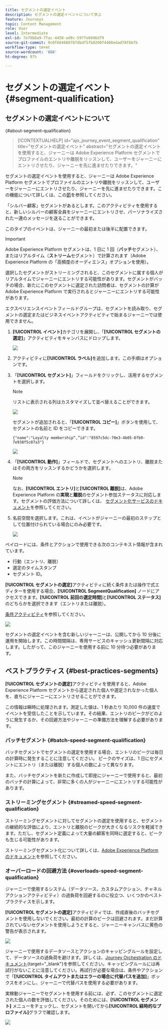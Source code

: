 ```yaml
---
title: セグメントの選定イベント
description: セグメントの選定イベントについて学ぶ
feature: Journeys
topic: Content Management
role: User
level: Intermediate
exl-id: 7e70b8a9-7fac-4450-ad9c-597fe0496df9
source-git-commit: 9c0f604680787dbdf5fb820074408edad78f8bfb
workflow-type: tm+mt
source-wordcount: '888'
ht-degree: 97%

---
```


# セグメントの選定イベント {#segment-qualification}

## セグメントの選定イベントについて
{#about-segment-qualification}

>[!CONTEXTUALHELP]
>id="ajo_journey_event_segment_qualification"
>title="セグメントの選定イベント"
>abstract="セグメントの選定イベントを使用すると、ジャーニーは Adobe Experience Platform セグメントでプロファイルのエントリや離脱をリッスンして、ユーザーをジャーニーにエントリさせたり、ジャーニーを先に進ませたりできます。"

セグメントの選定イベントを使用すると、ジャーニーは Adobe Experience Platform セグメントでプロファイルのエントリや離脱をリッスンして、ユーザーをジャーニーにエントリさせたり、ジャーニーを先に進ませたりできます。この機能について詳しくは、この[節](../segment/about-segments.md)を参照してください。

「シルバー顧客」セグメントがあるとします。このアクティビティを使用すると、新しいシルバーの顧客全員をジャーニーにエントリさせ、パーソナライズされた一連のメッセージを送ることができます。

このタイプのイベントは、ジャーニーの最初または後半に配置できます。

>[!IMPORTANT]
>
>Adobe Experience Platform セグメントは、1 日に 1 回（**バッチ**&#x200B;セグメント）、またはリアルタイム（**ストリーム**&#x200B;セグメント）で計算されます（Adobe Experience Platform の「高頻度のオーディエンス」オプションを使用）。
>
>選択したセグメントがストリーミングされると、このセグメントに属する個人がリアルタイムでジャーニーにエントリする可能性があります。セグメントがバッチの場合、新たにこのセグメントに選定された訪問者は、セグメントの計算が Adobe Experience Platform で実行されるとジャーニーにエントリする可能性があります。
>
>エクスペリエンスイベントフィールドグループは、セグメントを読み取り、セグメントの選定またはビジネスイベントアクティビティで始まるジャーニーでは使用できません。


1. **[!UICONTROL イベント]**&#x200B;カテゴリを展開し、「**[!UICONTROL セグメントの選定]**」アクティビティをキャンバスにドロップします。

   ![](assets/segment5.png)

1. アクティビティに&#x200B;**[!UICONTROL ラベル]**&#x200B;を追加します。この手順はオプションです。

1. 「**[!UICONTROL セグメント]**」フィールドをクリックし、活用するセグメントを選択します。

   >[!NOTE]
   >
   >リストに表示される列はカスタマイズして並べ替えることができます。

   ![](assets/segment6.png)

   セグメントが追加されると、「**[!UICONTROL コピー]**」ボタンを使用して、セグメントの名前と ID をコピーできます。

   `{"name":"Loyalty membership“,”id":"8597c5dc-70e3-4b05-8fb9-7e938f5c07a3"}`

   ![](assets/segment-copy.png)

1. 「**[!UICONTROL 動作]**」フィールドで、セグメントへのエントリ、離脱またはその両方をリッスンするかどうかを選択します。

   >[!NOTE]
   >
   >なお、**[!UICONTROL エントリ]**&#x200B;と&#x200B;**[!UICONTROL 離脱]**&#x200B;は、Adobe Experience Platform の&#x200B;**実現**&#x200B;と&#x200B;**離脱**&#x200B;のセグメント参加ステータスに対応します。セグメントの評価方法について詳しくは、 [セグメント化サービスのドキュメント](https://experienceleague.adobe.com/docs/experience-platform/segmentation/tutorials/evaluate-a-segment.html?lang=ja#interpret-segment-results)を参照してください。

1. 名前空間を選択します。これは、イベントがジャーニーの最初のステップとして位置付けられている場合にのみ必要です。

   ![](assets/segment7.png)

ペイロードには、条件とアクションで使用できる次のコンテキスト情報が含まれています。

* 行動（エントリ、離脱）
* 選定のタイムスタンプ
* セグメント ID。

**[!UICONTROL セグメントの選定]**&#x200B;アクティビティに続く条件または操作で式エディターを使用する場合、**[!UICONTROL SegmentQualification]** ノードにアクセスできます。**[!UICONTROL 前回の選定時間]**&#x200B;と&#x200B;**[!UICONTROL ステータス]**&#x200B;のどちらかを選択できます（エントリまたは離脱）。

[条件アクティビティ](../building-journeys/condition-activity.md#about_condition)を参照してください。

![](assets/segment8.png)

セグメントの選定イベントを含む新しいジャーニーは、公開してから 10 分後に運用を開始します。この時間間隔は、専用サービスのキャッシュ更新間隔に対応します。したがって、このジャーニーを使用する前に 10 分待つ必要があります。

## ベストプラクティス {#best-practices-segments}

**[!UICONTROL セグメントの選定]**&#x200B;アクティビティを使用すると、Adobe Experience Platform セグメントから選定された個人や選定されなかった個人を、直ちにジャーニーにエントリさせることができます。

この情報は瞬時に処理されます。測定した値は、1 秒あたり 10,000 件の速度でイベントを受信したことを示しています。その結果、エントリのピークがどのように発生するか、その回避方法やジャーニーの準備方法を理解する必要があります。

### バッチセグメント {#batch-speed-segment-qualification}

バッチセグメントでセグメントの選定を使用する場合、エントリのピークは毎日の計算時に発生することに注意してください。
ピークのサイズは、1 日にセグメントにエントリ（または離脱）する個人の数によって異なります。

また、バッチセグメントを新たに作成して即座にジャーニーで使用すると、最初のバッチの計算によって、非常に多くの人がジャーニーにエントリする可能性があります。

### ストリーミングセグメント {#streamed-speed-segment-qualification}

ストリーミングセグメントに対してセグメントの選定を使用すると、セグメントの継続的な評価により、エントリと離脱のピークが大きくなるリスクを軽減できます。ただし、セグメント定義によって大量の顧客を同時に選定すると、ピークも生じる可能性があります。

ストリーミングセグメント化について詳しくは、[Adobe Experience Platform のドキュメント](https://experienceleague.adobe.com/docs/experience-platform/segmentation/api/streaming-segmentation.html?lang=ja#api)を参照してください。

### オーバーロードの回避方法 {#overloads-speed-segment-qualification}

ジャーニーで使用するシステム（データソース、カスタムアクション、チャネルアクションアクティビティ）の過負荷を回避するのに役立つ、いくつかのベストプラクティスを示します。

**[!UICONTROL セグメントの選定]**&#x200B;アクティビティでは、作成直後のバッチセグメントを使用しないでください。最初の計算のピークは回避されます。まだ計算されていないセグメントを使用しようとすると、ジャーニーキャンバスに黄色の警告が表示されます。

![](assets/segment-error.png)

ジャーニーで使用するデータソースとアクションのキャッピングルールを設定して、データソースの過負荷を避けます。詳しくは、[Journey Orchestration のドキュメント](https://experienceleague.adobe.com/docs/journeys/using/working-with-apis/capping.html?lang=ja){target=&quot;_blank&quot;}を参照してください。キャッピングルールには再試行がないことに注意してください。再試行が必要な場合は、条件やアクションで「**[!UICONTROL タイムアウトまたはエラーの場合に代替パスを追加]**」ボックスをオンにし、ジャーニーで代替パスを使用する必要があります。

実稼動ジャーニーでセグメントを使用する前には、必ず、このセグメントに選定された個人の数を評価してください。そのためには、**[!UICONTROL セグメント]** メニューをチェックし、セグメントを開いてから&#x200B;**[!UICONTROL 経時的なプロファイル]**&#x200B;グラフで確認します。

![](assets/segment-overload.png)
